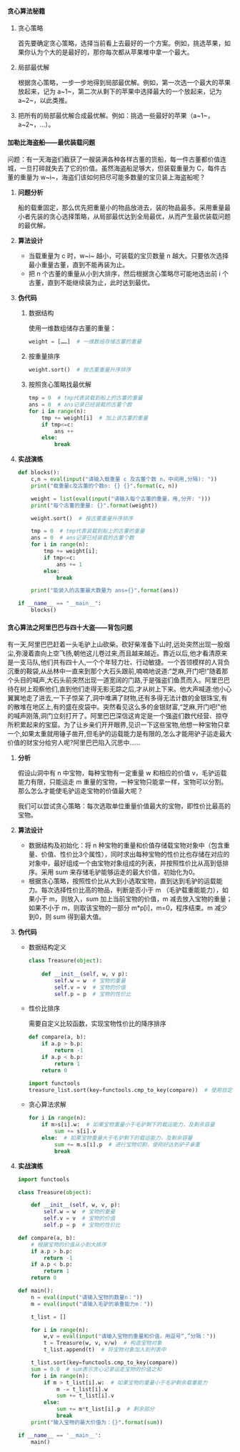 #### 贪心算法秘籍

1. 贪心策略

   首先要确定贪心策略，选择当前看上去最好的一个方案。例如，挑选苹果，如果你认为个大的是最好的，那你每次都从苹果堆中拿一个最大。

2. 局部最优解

   根据贪心策略，一步一步地得到局部最优解。例如，第一次选一个最大的苹果放起来，记为 a~1~，第二次从剩下的苹果中选择最大的一个放起来，记为 a~2~，以此类推。

3. 把所有的局部最优解合成最优解。例如：挑选一些最好的苹果（a~1~，a~2~，...）。



#### 加勒比海盗船——最优装载问题

问题：有一天海盗们截获了一艘装满各种各样古董的货船，每一件古董都价值连城，一旦打碎就失去了它的价值。虽然海盗船足够大，但装载重量为 C，每件古董的重量为 w~i~，海盗们该如何把尽可能多数量的宝贝装上海盗船呢？

1. **问题分析**

   船的载重固定，那么优先把重量小的物品放进去，装的物品最多。采用重量最小者先装的贪心选择策略，从局部最优达到全局最优，从而产生最优装载问题的最优解。

2. **算法设计**

   * 当载重量为 c 时，w~i~ 越小，可装载的宝贝数量 n 越大。只要依次选择最小重量古董，直到不能再装为止。
   * 把 n 个古董的重量从小到大排序，然后根据贪心策略尽可能地选出前 i 个古董，直到不能继续装为止，此时达到最优。

3. **伪代码**

   1. 数据结构

      使用一维数组储存古董的重量：

      ``` python
      weight = [……]  # 一维数组存储古董的重量
      ```

   2. 按重量排序

         ```python
         weight.sort()  # 按古董重量升序排序
         ```

   3. 按照贪心策略找最优解
   
         ```python
         tmp = 0  # tmp代表装载到船上的古董的重量
         ans = 0  # ans记录已经装载的古董个数
         for i in range(n):
             tmp += weight[i]  # 加上该古董的重量
             if tmp<=c:
                 ans ++
             else:
                 break
         ```
   
4. **实战演练**

   ```python
   def blocks():
       c,n = eval(input("请输入载重量 c 及古董个数 n，中间用,分隔): "))
       print("载重量c及古董的个数n: {} {}".format(c, n))
   
       weight = list(eval(input("请输入每个古董的重量，用,分开: ")))
       print("每个古董的重量: {}".format(weight))
   
       weight.sort()  # 按古董重量升序排序
   
       tmp = 0  # tmp代表装载到船上的古董的重量
       ans = 0  # ans记录已经装载的古董个数
       for i in range(n):
           tmp += weight[i];
           if tmp<=c:
               ans += 1
           else:
               break
   
       print("能装入的古董最大数量为 ans={}".format(ans))
   
   if __name__ == "__main__":
       blocks()
   
   ```

   

#### 贪心算法之阿里巴巴与四十大盗——背包问题

有一天,阿里巴巴赶着一头毛驴上山砍柴。砍好柴准备下山时,远处突然出现一股烟尘,弥漫着直向上空飞扬,朝他这儿卷过来,而且越来越近。靠近以后,他才看清原来是一支马队,他们共有四十人,一个个年轻力壮、行动敏捷。一个首领模样的人背负沉重的鞍袋,从丛林中一直来到那个大石头跟前,喃喃地说道:“芝麻,开门吧!”随着那个头目的喊声,大石头前突然出现一道宽阔的门路,于是强盗们鱼贯而入。阿里巴巴待在树上观察他们,直到他们走得无影无踪之后,才从树上下来。他大声喊道:他小心翼翼地走了进去,一下子惊呆了,洞中堆满了财物,还有多得无法计数的金银珠宝,有的散堆在地区上,有的盛在皮袋中。突然看见这么多的金银财富,“芝麻,开门吧!”他的喊声刚落,洞门立刻打开了。阿里巴巴深信这肯定是一个强盗们数代经营、掠夺所积累起来的宝窟。为了让乡亲们开开眼界,见识一下这些宝物,他想一种宝物只拿一个,如果太重就用锤子凿开,但毛驴的运载能力是有限的,怎么才能用驴子运走最大价值的财宝分给穷人呢?阿里巴巴陷入沉思中……

1. **分析**

   假设山洞中有 n 中宝物，每种宝物有一定重量 w 和相应的价值 v，毛驴运载能力有限，只能运走 m 重量的宝物，一种宝物只能拿一样，宝物可以分割。那么怎么才能使毛驴运走宝物的价值最大呢？

   我们可以尝试贪心策略：每次选取单位重量价值最大的宝物，即性价比最高的宝物。

2. **算法设计**

   * 数据结构及初始化：将 n 种宝物的重量和价值存储载宝物对象中（包含重量、价值、性价比3个属性），同时求出每种宝物的性价比也存储在对应的对象中，最好组成一个由宝物对象组成的列表，并按照性价比从高到低排序。采用 sum 来存储毛驴能够运走的最大价值，初始化为0。
   * 根据贪心策略，按照性价比从大到小选取宝物，直到达到毛驴的运载能力。每次选择性价比高的物品，判断是否小于 m （毛驴载重能能力），如果小于 m，则放入，sum 加上当前宝物的价值，m 减去放入宝物的重量；如果不小于 m，则取该宝物的一部分 m*p[i]，m=0，程序结束。m 减少到0，则 sum 得到最大值。

3. **伪代码**

   * 数据结构定义

     ```python
     class Treasure(object):
         
         def __init__(self, w, v p):
             self.w = w  # 宝物的重量
             self.v = v  # 宝物的价值
             self.p = p  # 宝物的性价比
     ```

   * 性价比排序

     需要自定义比较函数，实现宝物性价比的降序排序

     ```python
     def compare(a, b):
         if a.p > b.p:
             return -1
         if a.p < b.p:
             return 1
         return 0
     
     import functools
     treasure_list.sort(key=functools.cmp_to_key(compare))  # 使用自定义的比较函数排序
     ```

   * 贪心算法求解

     ```python
     for i in range(n):
         if m>s[i].w:  # 如果宝物重量小于毛驴剩下的载运能力，及剩余容量
             sum += s[i].v
         else:  # 如果宝物重量大于毛驴剩下的载运能力，及剩余容量
             sum += m.s[i].p  # 进行宝物切割，使刚好达到驴子承重
             break
     ```

4. **实战演练**

   ```python
   import functools
   
   class Treasure(object):
   
       def __init__(self, w, v, p):
           self.w = w  # 宝物的重量
           self.v = v  # 宝物的价值
           self.p = p  # 宝物的性价比
   
   def compare(a, b):
       # 根据宝物的价值从小到大排序
       if a.p > b.p:
           return -1
       if a.p < b.p:
           return 1
       return 0
   
   def main():
       n = eval(input("请输入宝物的数量n："))
       m = eval(input("请输入毛驴的承重能力m："))
   
       t_list = []
   
       for i in range(n):
           w,v = eval(input("请输入宝物的重量和价值，用逗号“,”分隔："))
           t = Treasure(w, v, v/w)  # 构造宝物对象
           t_list.append(t)  # 将宝物对象加入到列表中
   
       t_list.sort(key=functools.cmp_to_key(compare))
       sum = 0.0  # sum表示贪心记录运走宝物的价值之和
       for i in range(n):
           if m > t_list[i].w:  # 如果宝物的重量小于毛驴剩余载重能力
               m -= t_list[i].w
               sum += t_list[i].v
           else:
               sum += m*t_list[i].p  # 剩余部分
               break
       print("输入宝物的最大价值为：{}".format(sum))
   
   if __name__ == '__main__':
       main()
   ```

   
